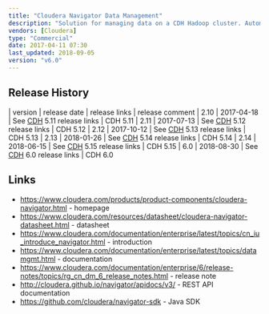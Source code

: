 ```yaml
---
title: "Cloudera Navigator Data Management"
description: "Solution for managing data on a CDH Hadoop cluster. Automatically extracts metadata relating to HDFS, Hive, Impala, MapReduce, Oozie, Pig, S3, Spark, Sqoop and YARN, including data structures (databases, tables and columns) and jobs (relating to data transformation) based on activity within a cluster (rather than statically analysing code), allowing it to be searched, filtered and viewed, including displaying lineage diagrams showing how data moves through the system, a Data Stewardship dashboard of key data management information (including statistics on the data held in the cluster and the activity relating to this data), analytics on the data held in HDFS, and a full audit capability of all activity on the cluster.  Allows custom metadata to be added to objects, including descriptions, key-value pairs and tags, with the option to define metadata namespaces and data types / value constraints (managed metadata), plus the ability to pre-set custom attributes (via job properties for MapReduce jobs and JSON .navigator files for HDFS files), and the ability to define data lifecycle management policies (allowing actions to be specified based on metadata, e.g. to archive any files that haven't been accessed for six months).  Web based, with a full user security model, and a REST API and Java SDK for integrating external applications with metadata held in Navigator.  Initial 1.0 release was in February 2013."
vendors: [Cloudera]
type: "Commercial"
date: 2017-04-11 07:30
last_updated: 2018-09-05
version: "v6.0"
---
```

## Release History

| version | release date | release links | release comment
| 2.10 | 2017-04-18 | See [CDH](/technologies/cloudera-cdh/) 5.11 release links | CDH 5.11
| 2.11 | 2017-07-13 | See [CDH](/technologies/cloudera-cdh/) 5.12 release links | CDH 5.12
| 2.12 | 2017-10-12 | See [CDH](/technologies/cloudera-cdh/) 5.13 release links | CDH 5.13
| 2.13 | 2018-01-26 | See [CDH](/technologies/cloudera-cdh/) 5.14 release links | CDH 5.14
| 2.14 | 2018-06-15 | See [CDH](/technologies/cloudera-cdh/) 5.15 release links | CDH 5.15
| 6.0 | 2018-08-30 | See [CDH](/technologies/cloudera-cdh/) 6.0 release links | CDH 6.0

## Links

* <https://www.cloudera.com/products/product-components/cloudera-navigator.html> - homepage
* <https://www.cloudera.com/resources/datasheet/cloudera-navigator-datasheet.html> - datasheet
* <https://www.cloudera.com/documentation/enterprise/latest/topics/cn_iu_introduce_navigator.html> - introduction
* <https://www.cloudera.com/documentation/enterprise/latest/topics/datamgmt.html> - documentation
* <https://www.cloudera.com/documentation/enterprise/6/release-notes/topics/rg_cn_dm_6_release_notes.html> - release note
* <http://cloudera.github.io/navigator/apidocs/v3/> - REST API documentation
* <https://github.com/cloudera/navigator-sdk> - Java SDK